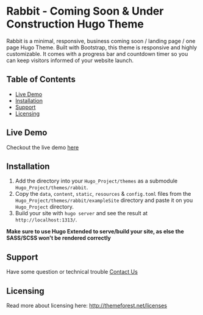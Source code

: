 <h1>Rabbit - Coming Soon & Under Construction Hugo Theme</h1>

Rabbit is a minimal, responsive, business coming soon / landing page / one page Hugo Theme. Built with Bootstrap, this theme is responsive and highly customizable. It comes with a progress bar and countdown timer so you can keep visitors informed of your website launch.

## Table of Contents

- [Live Demo](#live-demo)
- [Installation](#installation)
- [Support](#support)
- [Licensing](#licensing)

## Live Demo

Checkout the live demo [here](https://rabbit-hugo.netlify.com/)

## Installation

1. Add the directory into your `Hugo_Project/themes` as a submodule `Hugo_Project/themes/rabbit`.
2. Copy the `data`, `content`, `static`, `resources` & `config.toml` files from the `Hugo_Project/themes/rabbit/exampleSite` directory and paste it on you `Hugo_Project` directory.
3. Build your site with `hugo server` and see the result at `http://localhost:1313/`.

**Make sure to use Hugo Extended to serve/build your site, as else the SASS/SCSS won't be rendered correctly**

## Support

Have some question or technical trouble [Contact Us](mountainthemes.dev@gmail.com)

## Licensing

Read more about licensing here: http://themeforest.net/licenses
